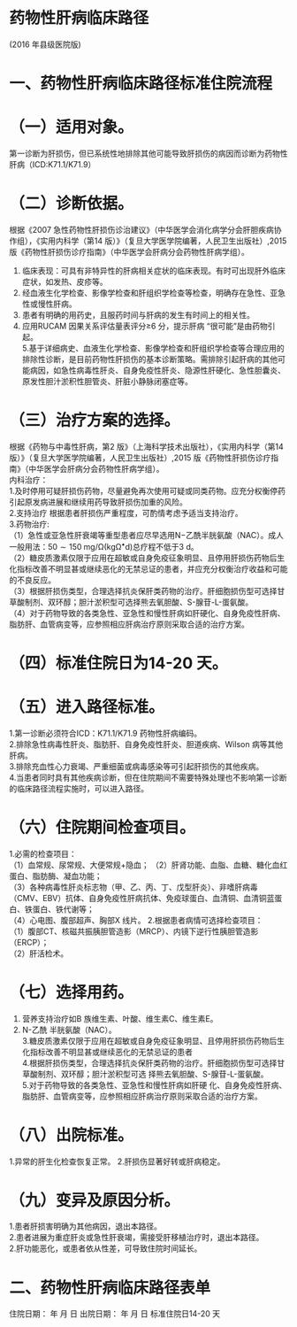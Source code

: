 # 药物性肝病临床路径  
(2016 年县级医院版)  
# 一、药物性肝病临床路径标准住院流程  
# （一）适用对象。  
第一诊断为肝损伤，但已系统性地排除其他可能导致肝损伤的病因而诊断为药物性肝病（ICD:K71.1/K71.9）  
# （二）诊断依据。  
根据《2007 急性药物性肝损伤诊治建议》（中华医学会消化病学分会肝胆疾病协作组），《实用内科学（第14 版）》（复旦大学医学院编著，人民卫生出版社）,2015 版《药物性肝损伤诊疗指南》（中华医学会肝病分会药物性肝病学组）。  
1. 临床表现：可具有非特异性的肝病相关症状的临床表现。有时可出现肝外临床症状，如发热、皮疹等。  
2. 经血液生化学检查、影像学检查和肝组织学检查等检查，明确存在急性、亚急性或慢性肝病。  
3. 患者有明确的用药史，且服药时间与肝病的发生有时间上的相关性。  
4. 应用RUCAM 因果关系评估量表评分≥6 分，提示肝病
“很可能”是由药物引起。  
5.基于详细病史、血液生化学检查、影像学检查和肝组织学检查等合理应用的排除性诊断，是目前药物性肝损伤的基本诊断策略。需排除引起肝病的其他可能病因，如急性病毒性肝炎、自身免疫性肝炎、隐源性肝硬化、急性胆囊炎、原发性胆汁淤积性胆管炎、肝脏小静脉闭塞症等。  
# （三）治疗方案的选择。  
根据《药物与中毒性肝病，第2 版》（上海科学技术出版社），《实用内科学（第14 版）》（复旦大学医学院编著，人民卫生出版社）,2015 版《药物性肝损伤诊疗指南》（中华医学会肝病分会药物性肝病学组）。  
内科治疗：  
1.及时停用可疑肝损伤药物，尽量避免再次使用可疑或同类药物。应充分权衡停药引起原发病进展和继续用药导致肝损伤加重的风险。  
2.支持治疗  根据患者肝损伤严重程度，可酌情考虑予适当支持治疗。  
3.药物治疗:  
（1）急性或亚急性肝衰竭等重型患者应尽早选用$\mathrm{N}-$乙酰半胱氨酸（NAC）。成人一般用法：$50{\sim}150\;\mathrm{mg/\Omega(kg\Omega^{\bullet}{\mathrm{d}})}$总疗程不低于3 d。  
（2）糖皮质激素仅限于应用在超敏或自身免疫征象明显、且停用肝损伤药物后生化指标改善不明显甚或继续恶化的无禁忌证的患者，并应充分权衡治疗收益和可能的不良反应。  
（3）根据肝损伤类型，合理选择抗炎保肝类药物的治疗。肝细胞损伤型可选择甘草酸制剂、双环醇；胆汁淤积型可选择熊去氧胆酸、S-腺苷-L-蛋氨酸。  
（4）对于药物导致的各类急性、亚急性和慢性肝病如肝硬化、自身免疫性肝病、脂肪肝、血管病变等，应参照相应肝病治疗原则采取合适的治疗方案。  
# （四）标准住院日为14-20 天。  
# （五）进入路径标准。  
1.第一诊断必须符合ICD：K71.1/K71.9 药物性肝病编码。  
2.排除急性病毒性肝炎、脂肪肝、自身免疫性肝炎、胆道疾病、Wilson 病等其他肝病。  
3.排除充血性心力衰竭、严重细菌或病毒感染等可引起肝损伤的其他疾病。  
4.当患者同时具有其他疾病诊断，但在住院期间不需要特殊处理也不影响第一诊断的临床路径流程实施时，可以进入路径。  
# （六）住院期间检查项目。  
1.必需的检查项目：  
（1）血常规、尿常规、大便常规$+$隐血； （2）肝肾功能、血脂、血糖、糖化血红蛋白、脂肪酶、凝血功能；  
（3）各种病毒性肝炎标志物（甲、乙、丙、丁、戊型肝炎）、非嗜肝病毒（CMV、EBV）抗体、自身免疫性肝病抗体、免疫球蛋白、血清铜、血清铜蓝蛋白、铁蛋白、铁代谢等；  
（4）心电图、腹部超声、胸部X 线片。 2.根据患者病情可选择检查项目：  
（1）腹部CT、核磁共振胰胆管造影（MRCP）、内镜下逆行性胰胆管造影（ERCP）；  
（2）肝活检术。  
# （七）选择用药。  
1. 营养支持治疗如B 族维生素、叶酸、维生素C、维生素E。  
2. N-乙酰 半胱氨酸（NAC）。  
3.糖皮质激素仅限于应用在超敏或自身免疫征象明显、且停用肝损伤药物后生化指标改善不明显甚或继续恶化的无禁忌证的患者  
4.根据肝损伤类型，合理选择抗炎保肝类药物的治疗。肝细胞损伤型可选择甘草酸制剂、双环醇；胆汁淤积型可选 择熊去氧胆酸、S-腺苷-L-蛋氨酸。  
5.对于药物导致的各类急性、亚急性和慢性肝病如肝硬 化、自身免疫性肝病、脂肪肝、血管病变等，应参照相应肝病治疗原则采取合适的治疗方案。  
# （八）出院标准。  
1.异常的肝生化检查恢复正常。  2.肝损伤显著好转或肝病稳定。  
# （九）变异及原因分析。  
1.患者肝损害明确为其他病因，退出本路径。  
2.患者进展为重症肝炎或急性肝衰竭，需接受肝移植治疗时，退出本路径。  
2.肝功能恶化，或患者依从性差，可导致住院时间延长。  
# 二、药物性肝病临床路径表单  
住院日期：    年  月  日     出院日期：    年  月  日  标准住院日14-20 天  
